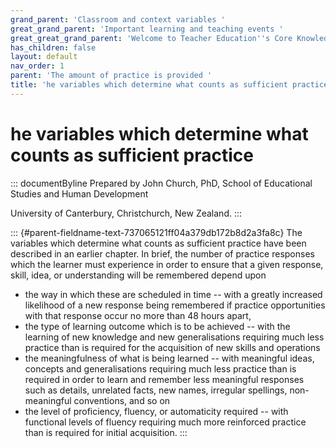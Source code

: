 ```yaml
---
grand_parent: 'Classroom and context variables '
great_grand_parent: 'Important learning and teaching events '
great_great_grand_parent: 'Welcome to Teacher Education''s Core Knowledge and Skills.'
has_children: false
layout: default
nav_order: 1
parent: 'The amount of practice is provided '
title: 'he variables which determine what counts as sufficient practice '
---
```

# he variables which determine what counts as sufficient practice 


::: documentByline
Prepared by John Church, PhD, School of Educational Studies and Human
Development

University of Canterbury, Christchurch, New Zealand.
:::

::: {#parent-fieldname-text-737065121ff04a379db172b8d2a3fa8c}
The variables which determine what counts as sufficient practice have
been described in an earlier chapter. In brief, the number of practice
responses which the learner must experience in order to ensure that a
given response, skill, idea, or understanding will be remembered depend
upon

-   the way in which these are scheduled in time -- with a greatly
    increased likelihood of a new response being remembered if practice
    opportunities with that response occur no more than 48 hours apart,
-   the type of learning outcome which is to be achieved -- with the
    learning of new knowledge and new generalisations requiring much
    less practice than is required for the acquisition of new skills and
    operations
-   the meaningfulness of what is being learned -- with meaningful
    ideas, concepts and generalisations requiring much less practice
    than is required in order to learn and remember less meaningful
    responses such as details, unrelated facts, new names, irregular
    spellings, non-meaningful conventions, and so on
-   the level of proficiency, fluency, or automaticity required -- with
    functional levels of fluency requiring much more reinforced practice
    than is required for initial acquisition.
:::
